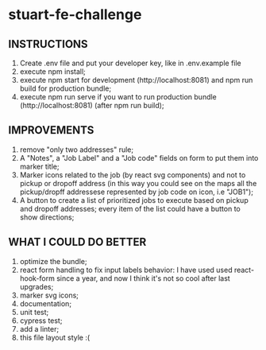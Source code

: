 # stuart-fe-challenge

## INSTRUCTIONS

1) Create .env file and put your developer key, like in .env.example file
2) execute npm install;
3) execute npm start for development (http://localhost:8081) and npm run build for production bundle;
4) execute npm run serve if you want to run production bundle (http://localhost:8081) (after npm run build);

## IMPROVEMENTS
1) remove "only two addresses" rule;
2) A "Notes", a "Job Label" and a "Job code" fields on form to put them into marker title;
3) Marker icons related to the job (by react svg components) and not to pickup or dropoff address (in this way you could see on the maps all the pickup/dropff addressese represented by job code on icon, i.e "JOB1");
4) A button to create a list of prioritized jobs to execute based on pickup and dropoff addresses; every item of the list could have a button to show directions;

## WHAT I COULD DO BETTER
1) optimize the bundle;
2) react form handling to fix input labels behavior: I have used used react-hook-form since a year, and now I think it's not so cool after last upgrades;
3) marker svg icons;
5) documentation;
6) unit test;
7) cypress test;
8) add a linter;
9) this file layout style :(
  
